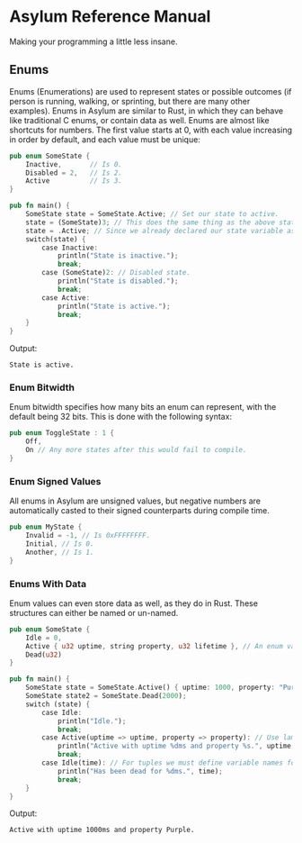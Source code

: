 # Asylum Reference Manual
Making your programming a little less insane.

## Enums
Enums (Enumerations) are used to represent states or possible outcomes (if person is running, walking, or sprinting, but there are many other examples). Enums in Asylum are similar to Rust, in which they can behave like traditional C enums, or contain data as well. Enums are almost like shortcuts for numbers. The first value starts at 0, with each value increasing in order by default, and each value must be unique: 
```rust
pub enum SomeState {
    Inactive,       // Is 0.
    Disabled = 2,   // Is 2.
    Active          // Is 3.
}

pub fn main() {
    SomeState state = SomeState.Active; // Set our state to active.
    state = (SomeState)3; // This does the same thing as the above statement.
    state = .Active; // Since we already declared our state variable as a SomeState, this can infer the enum type.
    switch(state) {
        case Inactive:
            println("State is inactive.");
            break;
        case (SomeState)2: // Disabled state.
            println("State is disabled.");
            break;
        case Active:
            println("State is active.");
            break;
    }
}
```
Output:
```
State is active.
```

### Enum Bitwidth
Enum bitwidth specifies how many bits an enum can represent, with the default being 32 bits. This is done with the following syntax:
```rust
pub enum ToggleState : 1 {
    Off,
    On // Any more states after this would fail to compile.
}
```

### Enum Signed Values
All enums in Asylum are unsigned values, but negative numbers are automatically casted to their signed counterparts during compile time.
```rust
pub enum MyState {
    Invalid = -1, // Is 0xFFFFFFFF. 
    Initial, // Is 0.
    Another, // Is 1.
}
```

### Enums With Data
Enum values can even store data as well, as they do in Rust. These structures can either be named or un-named.
```rust
pub enum SomeState {
    Idle = 0,
    Active { u32 uptime, string property, u32 lifetime }, // An enum value that has named data.
    Dead(u32) 
}

pub fn main() {
    SomeState state = SomeState.Active() { uptime: 1000, property: "Purple" }; // Can assign values as appropriate. You can only write data during a construction and retrieve it with a lambda.
    SomeState state2 = SomeState.Dead(2000);
    switch (state) {
        case Idle:
            println("Idle.");
            break;
        case Active(uptime => uptime, property => property): // Use lambda expression to use values as needed in new variables, we don't need to use them all.
            println("Active with uptime %dms and property %s.", uptime, property);
            break;
        case Idle(time): // For tuples we must define variable names for all values.
            println("Has been dead for %dms.", time);
            break;
    }
}
```
Output:
```
Active with uptime 1000ms and property Purple.
```